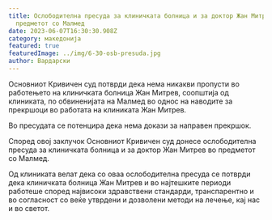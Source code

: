 ```yaml
---
title: Ослободителна пресуда за клиничката болница и за доктор Жан Митрев во
  предметот со Малмед
date: 2023-06-07T16:30:30.908Z
category: македонија
featured: true
featuredImage: ../img/6-30-osb-presuda.jpg
author: Вардарски
---
```

<!--StartFragment-->

Основниот Кривичен суд потврди дека нема никакви пропусти во работењето на клиничката болница Жан Митрев, соопштија од клиниката, по обвиненијата на Малмед во однос на наводите за прекршоци во работата на клиниката Жан Митрев.

Во пресудата се потенцира дека нема докази за направен прекршок.

Според овој заклучок Основниот Кривичен суд донесе ослободителна пресуда за клиничката болница и за доктор Жан Митрев во предметот со Малмед.

Од клиниката велат дека со оваа ослободителна пресуда се потврди дека клиничката болница Жан Митрев и во најтешките периоди работеше според највисоки здравствени стандарди, транспарентно и во согласност со веќе утврдени и дозволени методи на лечење, кај нас и во светот.

<!--EndFragment-->